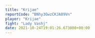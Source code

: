 ```yaml
---
title: "Krijae"
reportCode: "BNhy3GwzCKJA89Vn"
player: "Krijae"
fight: "Lady Vashj"
date: 2021-10-24T19:01:26.673000+00:00
---
```

